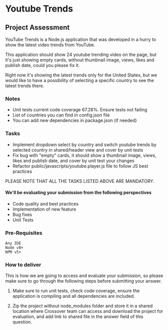 # Youtube Trends

## Project Assessment

YouTube Trends is a Node.js application that was developed in a hurry to show the latest video trends from YouTube.

This application should show 24 youtube trending video on the page, but it's just showing empty cards, without thumbnail image, views, likes and publish date, could you please fix it.

Right now it's showing the latest trends only for the United States, but we would like to have a possibility of selecting a specific country to see the latest trends there.

### Notes

* Unit tests current code coverage 67.28%. Ensure tests not failing
* List of countries you can find in config.json file
* You can add new dependencies in package.json (if needed)

### Tasks

* Implement dropdown select by country and switch youtube trends by selected country in shared/header view and cover by unit tests
* Fix bug with "empty" cards, it should show a thumbnail image, views, likes and publish date, and cover by unit test your changes
* Refactor public/javascripts/youtube.player.js file to follow JS best practices

PLEASE NOTE THAT ALL THE TASKS LISTED ABOVE ARE MANDATORY.

#### We'll be evaluating your submission from the following perspectives

* Code quality and best practices
* Implementation of new feature
* Bug fixes
* Unit Tests

### Pre-Requisites

    Any IDE
    Node v8+
    NPM v5+

### How to deliver

This is how we are going to access and evaluate your submission, so please make sure to go through the following steps before submitting your answer.

1) Make sure to run unit tests, check code coverage, ensure the application is compiling and all dependencies are included.

2) Zip the project without node_modules folder and store it in a shared location where Crossover team can access and download the project for evaluation, and add link to shared file in the answer field of this question.
